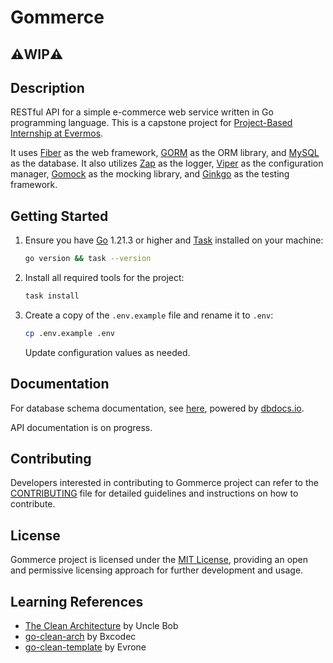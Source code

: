 # Gommerce

## **⚠️WIP⚠️**

## Description

RESTful API for a simple e-commerce web service written in Go programming language. This is a capstone project for [Project-Based Internship at Evermos](https://www.rakamin.com/virtual-internship-experience/back-end-developer-evermos).

It uses [Fiber](https://gofiber.io) as the web framework, [GORM](https://gorm.io) as the ORM library, and [MySQL](https://www.mysql.com) as the database. It also utilizes [Zap](https://github.com/uber-go/zap) as the logger, [Viper](https://github.com/spf13/viper) as the configuration manager, [Gomock](https://github.com/uber-go/mock) as the mocking library, and [Ginkgo](https://onsi.github.io/ginkgo) as the testing framework.

## Getting Started

1. Ensure you have [Go](https://go.dev/dl/) 1.21.3 or higher and [Task](https://taskfile.dev/installation/) installed on your machine:

   ```bash
   go version && task --version
   ```

2. Install all required tools for the project:

   ```bash
   task install
   ```

3. Create a copy of the `.env.example` file and rename it to `.env`:

   ```bash
   cp .env.example .env
   ```

   Update configuration values as needed.

## Documentation

For database schema documentation, see [here](https://dbdocs.io/bagashiz/Gommerce), powered by [dbdocs.io](https://dbdocs.io).

API documentation is on progress.

## Contributing

Developers interested in contributing to Gommerce project can refer to the [CONTRIBUTING](CONTRIBUTING.md) file for detailed guidelines and instructions on how to contribute.

## License

Gommerce project is licensed under the [MIT License](LICENSE), providing an open and permissive licensing approach for further development and usage.

## Learning References

- [The Clean Architecture](https://blog.cleancoder.com/uncle-bob/2012/08/13/the-clean-architecture.html) by Uncle Bob
- [go-clean-arch](https://github.com/bxcodec/go-clean-arch) by Bxcodec
- [go-clean-template](https://github.com/evrone/go-clean-template) by Evrone
